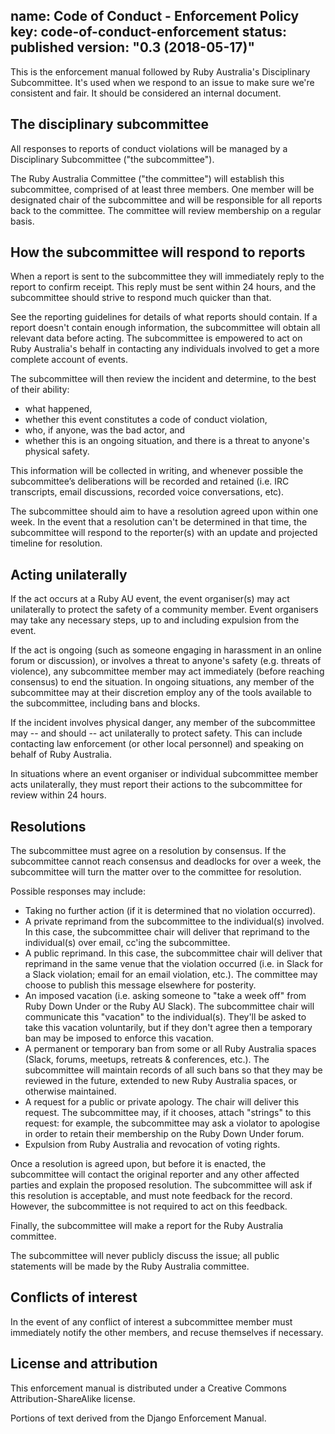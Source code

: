 name: Code of Conduct - Enforcement Policy
key: code-of-conduct-enforcement
status: published
version: "0.3 (2018-05-17)"
---

This is the enforcement manual followed by Ruby Australia's Disciplinary Subcommittee. It's used when we respond to an issue to make sure we're consistent and fair. It should be considered an internal document.

## The disciplinary subcommittee
All responses to reports of conduct violations will be managed by a Disciplinary Subcommittee ("the subcommittee").

The Ruby Australia Committee ("the committee") will establish this subcommittee, comprised of at least three members. One member will be designated chair of the subcommittee and will be responsible for all reports back to the committee. The committee will review membership on a regular basis.

## How the subcommittee will respond to reports
When a report is sent to the subcommittee they will immediately reply to the report to confirm receipt. This reply must be sent within 24 hours, and the subcommittee should strive to respond much quicker than that.

See the reporting guidelines for details of what reports should contain. If a report doesn't contain enough information, the subcommittee will obtain all relevant data before acting. The subcommittee is empowered to act on Ruby Australia's behalf in contacting any individuals involved to get a more complete account of events.

The subcommittee will then review the incident and determine, to the best of their ability:

- what happened,
- whether this event constitutes a code of conduct violation,
- who, if anyone, was the bad actor, and
- whether this is an ongoing situation, and there is a threat to anyone's physical safety.

This information will be collected in writing, and whenever possible the subcommittee’s deliberations will be recorded and retained (i.e. IRC transcripts, email discussions, recorded voice conversations, etc).

The subcommittee should aim to have a resolution agreed upon within one week. In the event that a resolution can't be determined in that time, the subcommittee will respond to the reporter(s) with an update and projected timeline for resolution.

## Acting unilaterally
If the act occurs at a Ruby AU event, the event organiser(s) may act unilaterally to protect the safety of a community member.  Event organisers may take any necessary steps, up to and including expulsion from the event.

If the act is ongoing (such as someone engaging in harassment in an online forum or discussion), or involves a threat to anyone's safety (e.g. threats of violence), any subcommittee member may act immediately (before reaching consensus) to end the situation. In ongoing situations, any member of the subcommittee may at their discretion employ any of the tools available to the subcommittee, including bans and blocks.

If the incident involves physical danger, any member of the subcommittee may -- and should -- act unilaterally to protect safety. This can include contacting law enforcement (or other local personnel) and speaking on behalf of Ruby Australia.

In situations where an event organiser or individual subcommittee member acts unilaterally, they must report their actions to the subcommittee for review within 24 hours.

## Resolutions
The subcommittee must agree on a resolution by consensus. If the subcommittee cannot reach consensus and deadlocks for over a week, the subcommittee will turn the matter over to the committee for resolution.

Possible responses may include:

- Taking no further action (if it is determined that no violation occurred).
- A private reprimand from the subcommittee to the individual(s) involved. In this case, the subcommittee chair will deliver that reprimand to the individual(s) over email, cc'ing the subcommittee.
- A public reprimand. In this case, the subcommittee chair will deliver that reprimand in the same venue that the violation occurred (i.e. in Slack for a Slack violation; email for an email violation, etc.). The committee may choose to publish this message elsewhere for posterity.
- An imposed vacation (i.e. asking someone to "take a week off" from Ruby Down Under or the Ruby AU Slack). The subcommittee chair will communicate this "vacation" to the individual(s). They'll be asked to take this vacation voluntarily, but if they don't agree then a temporary ban may be imposed to enforce this vacation.
- A permanent or temporary ban from some or all Ruby Australia spaces (Slack, forums, meetups, retreats & conferences, etc.). The subcommittee will maintain records of all such bans so that they may be reviewed in the future, extended to new Ruby Australia spaces, or otherwise maintained.
- A request for a public or private apology. The chair will deliver this request. The subcommittee may, if it chooses, attach "strings" to this request: for example, the subcommittee may ask a violator to apologise in order to retain their membership on the Ruby Down Under forum.
- Expulsion from Ruby Australia and revocation of voting rights.

Once a resolution is agreed upon, but before it is enacted, the subcommittee will contact the original reporter and any other affected parties and explain the proposed resolution. The subcommittee will ask if this resolution is acceptable, and must note feedback for the record. However, the subcommittee is not required to act on this feedback.

Finally, the subcommittee will make a report for the Ruby Australia committee.

The subcommittee will never publicly discuss the issue; all public statements will be made by the Ruby Australia committee.

## Conflicts of interest
In the event of any conflict of interest a subcommittee member must immediately notify the other members, and recuse themselves if necessary.

## License and attribution
This enforcement manual is distributed under a Creative Commons Attribution-ShareAlike license.

Portions of text derived from the Django Enforcement Manual.
